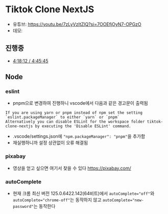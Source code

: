 # Tiktok Clone NextJS

- 유튜브: <https://youtu.be/7zLyVzItZlQ?si=7OOEfjOyN7-OPGzO>
- 데모:

## 진행중

- [4:18:12 / 4:45:45](https://youtu.be/7zLyVzItZlQ?si=wL8vW8vVU-RsEIlV&t=15492)

## Node

### eslint

- pnpm으로 변경하여 진행하니 vscode에서 다음과 같은 경고문이 출력됨

```text
If you are using yarn or pnpm instead of npm set the setting `eslint.packageManager` to either `yarn` or `pnpm`
Alternatively you can disable ESLint for the workspace folder tiktok-clone-nextjs by executing the 'Disable ESLint' command.
```

- .vscode/settings.json에 `"npm.packageManager": "pnpm"`을 추가함
- 재실행하니까 설정 상관없이 오류 해결됨

### pixabay

- 영상을 얻고 싶으면 여기서 찾을 수 있다 <https://pixabay.com/>

### autoComplete

- 현재 크롬 최신 버전 125.0.6422.142(64비트)에서 `autoComplete="off"`와 `autoComplete="chrome-off"`는 동작하지 않고 `autoComplete="new-password"`는 동작한다

